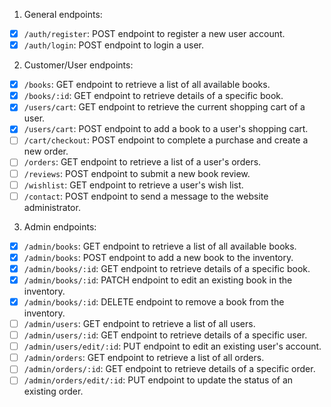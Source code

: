 1. General endpoints:

-  [x] `/auth/register`: POST endpoint to register a new user account.
-  [x] `/auth/login`: POST endpoint to login a user.

2. Customer/User endpoints:

-  [x] `/books`: GET endpoint to retrieve a list of all available books.
-  [x] `/books/:id`: GET endpoint to retrieve details of a specific book.
-  [x] `/users/cart`: GET endpoint to retrieve the current shopping cart of a user.
-  [x] `/users/cart`: POST endpoint to add a book to a user's shopping cart.
-  [ ] `/cart/checkout`: POST endpoint to complete a purchase and create a new order.
-  [ ] `/orders`: GET endpoint to retrieve a list of a user's orders.
-  [ ] `/reviews`: POST endpoint to submit a new book review.
-  [ ] `/wishlist`: GET endpoint to retrieve a user's wish list.
-  [ ] `/contact`: POST endpoint to send a message to the website administrator.

3. Admin endpoints:

-  [x] `/admin/books`: GET endpoint to retrieve a list of all available books.
-  [x] `/admin/books`: POST endpoint to add a new book to the inventory.
-  [x] `/admin/books/:id`: GET endpoint to retrieve details of a specific book.
-  [x] `/admin/books/:id`: PATCH endpoint to edit an existing book in the inventory.
-  [x] `/admin/books/:id`: DELETE endpoint to remove a book from the inventory.
-  [ ] `/admin/users`: GET endpoint to retrieve a list of all users.
-  [ ] `/admin/users/:id`: GET endpoint to retrieve details of a specific user.
-  [ ] `/admin/users/edit/:id`: PUT endpoint to edit an existing user's account.
-  [ ] `/admin/orders`: GET endpoint to retrieve a list of all orders.
-  [ ] `/admin/orders/:id`: GET endpoint to retrieve details of a specific order.
-  [ ] `/admin/orders/edit/:id`: PUT endpoint to update the status of an existing order.

